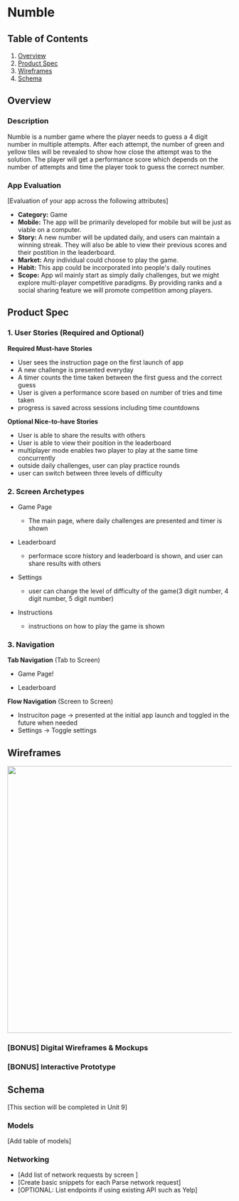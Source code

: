 # Numble

## Table of Contents
1. [Overview](#Overview)
1. [Product Spec](#Product-Spec)
1. [Wireframes](#Wireframes)
2. [Schema](#Schema)

## Overview
### Description
Numble is a number game where the player needs to guess a 4 digit number in multiple attempts. After each attempt, the number of green and yellow tiles will be revealed to show how close the attempt was to the solution. The player will get a performance score which depends on the number of attempts and time the player took to guess the correct number.

### App Evaluation
[Evaluation of your app across the following attributes]
- **Category:** Game
- **Mobile:** The app will be primarily developed for mobile but will be just as viable on a computer.
- **Story:** A new number will be updated daily, and users can maintain a winning streak. They will also be able to view their previous scores and their postition in the leaderboard.
- **Market:** Any individual could choose to play the game.
- **Habit:** This app could be incorporated into people's daily routines
- **Scope:** App wil mainly start as simply daily challenges, but we might explore multi-player competitive paradigms. By providing ranks and a social sharing feature we will promote competition among players.

## Product Spec

### 1. User Stories (Required and Optional)

**Required Must-have Stories**

* User sees the instruction page on the first launch of app
* A new challenge is presented everyday
* A timer counts the time taken between the first guess and the correct guess
* User is given a performance score based on number of tries and time taken
* progress is saved across sessions including time countdowns

**Optional Nice-to-have Stories**

* User is able to share the results with others
* User is able to view their position in the leaderboard 
* multiplayer mode enables two player to play at the same time concurrently
* outside daily challenges, user can play practice rounds
* user can switch between three levels of difficulty

### 2. Screen Archetypes

* Game Page
   * The main page, where daily challenges are presented and timer is shown
 
* Leaderboard
   * performace score history and leaderboard is shown, and user can share results with others

* Settings
   * user can change the level of difficulty of the game(3 digit number, 4 digit number, 5 digit number)

* Instructions
   * instructions on how to play the game is shown

### 3. Navigation

**Tab Navigation** (Tab to Screen)

* Game Page!

* Leaderboard

**Flow Navigation** (Screen to Screen)

* Instruciton page -> presented at the initial app launch and toggled in the future when needed
* Settings -> Toggle settings
 

## Wireframes
<img src="https://user-images.githubusercontent.com/71288177/163115890-77ebc176-4bf6-49a5-bc1e-b045c18f73a4.jpeg" width=600>

### [BONUS] Digital Wireframes & Mockups

### [BONUS] Interactive Prototype

## Schema 
[This section will be completed in Unit 9]
### Models
[Add table of models]
### Networking
- [Add list of network requests by screen ]
- [Create basic snippets for each Parse network request]
- [OPTIONAL: List endpoints if using existing API such as Yelp]
